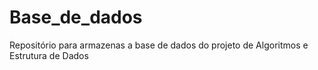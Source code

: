 # Base_de_dados
Repositório para armazenas a base de dados do projeto de Algoritmos e Estrutura de Dados
